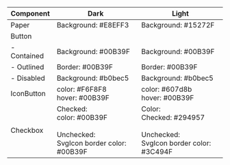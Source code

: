 | Component   | Dark                                                                          | Light                                                                         |
| ----------- | ----------------------------------------------------------------------------- | ----------------------------------------------------------------------------- |
| Paper       | Background: #E8EFF3                                                           | Background: #15272F                                                           |
| Button      |                                                                               |                                                                               |
| - Contained | Background: #00B39F                                                           | Background: #00B39F                                                           |
| - Outlined  | Border: #00B39F                                                               | Border: #00B39F                                                               |
| - Disabled  | Background: #b0bec5                                                           | Background: #b0bec5                                                           |
| IconButton  | color: #F6F8F8<br>hover: #00B39F                                              | color: #607d8b<br>hover: #00B39F                                              |
| Checkbox    | Checked:<br>color: #00B39F<br><br>Unchecked:<br>SvgIcon border color: #00B39F | Color:<br>Checked: #294957<br><br>Unchecked:<br>SvgIcon border color: #3C494F |
